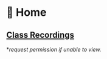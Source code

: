 

<!-- <div class="lesson-plan">

<div class="new-content">

#  This Week | Nov. 14 2020 🍂

## Virtualization
[Lessons](/courses/06-Virtualization/home.md) | [Recording]()

</div>

<div class="last-content">

# Last Week | Nov. 7 2020 🍂

## Sass Tools
[Lessons](/courses/06-Vir/home.md) | [ Assignments](/courses/06-SaSS_Tools/assignment.md)

<div> -->

# 🏡 Home

## [Class Recordings](https://drive.google.com/drive/u/1/folders/185Rbjc8MJ8O-J-KAjCFuVsjdunXEzUd6)
**request permission if unable to view.*

<!-- > Will be available on our youtube channel soon... -->
